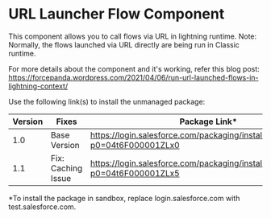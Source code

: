 # URL Launcher Flow Component

This component allows you to call flows via URL in lightning runtime. 
Note: Normally, the flows launched via URL directly are being run in Classic runtime.

For more details about the component and it's working, refer this blog post: https://forcepanda.wordpress.com/2021/04/06/run-url-launched-flows-in-lightning-context/

Use the following link(s) to install the unmanaged package: 

| Version | Fixes |Package Link*	    
|-|-|-|
| 1.0 | Base Version | https://login.salesforce.com/packaging/installPackage.apexp?p0=04t6F000001ZLx0 |
| 1.1 | Fix: Caching Issue  | https://login.salesforce.com/packaging/installPackage.apexp?p0=04t6F000001ZLx5 |
*To install the package in sandbox, replace login.salesforce.com with test.salesforce.com.
